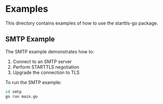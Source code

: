 # Examples

This directory contains examples of how to use the starttls-go package.

## SMTP Example

The SMTP example demonstrates how to:
1. Connect to an SMTP server
2. Perform STARTTLS negotiation
3. Upgrade the connection to TLS

To run the SMTP example:

```bash
cd smtp
go run main.go
```
